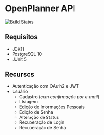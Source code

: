 # OpenPlanner API

[![Build Status](https://travis-ci.org/open-planner/open-planner-api.svg?branch=master)](https://travis-ci.org/open-planner/open-planner-api)

## Requisitos

* JDK11
* PostgreSQL 10
* JUnit 5

## Recursos

* Autenticação com OAuth2 e JWT
* Usuário
  * Cadastro (*com confirmação por e-mail*)
  * Listagem
  * Edição de Informações Pessoais
  * Edição de Senha
  * Alteração de Status
  * Recuperação de Login
  * Recuperação de Senha
